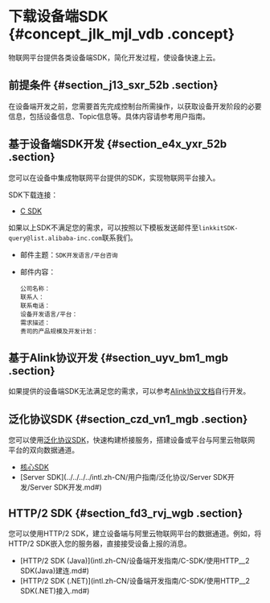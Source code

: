 # 下载设备端SDK {#concept_jlk_mjl_vdb .concept}

物联网平台提供各类设备端SDK，简化开发过程，使设备快速上云。

## 前提条件 {#section_j13_sxr_52b .section}

在设备端开发之前，您需要首先完成控制台所需操作，以获取设备开发阶段的必要信息，包括设备信息、Topic信息等。具体内容请参考用户指南。

## 基于设备端SDK开发 {#section_e4x_yxr_52b .section}

您可以在设备中集成物联网平台提供的SDK，实现物联网平台接入。

SDK下载连接：

-   [C SDK](https://www.alibabacloud.com/help/doc-detail/96623.htm)

如果以上SDK不满足您的需求，可以按照以下模板发送邮件至`linkkitSDK-query@list.alibaba-inc.com`联系我们。

-   邮件主题：`SDK开发语言/平台咨询`
-   邮件内容：

    ``` {#codeblock_mue_9kq_goo}
    公司名称：
    联系人：
    联系电话：
    设备开发语言/平台：
    需求描述：
    贵司的产品规模及开发计划：
    ```


## 基于Alink协议开发 {#section_uyv_bm1_mgb .section}

如果提供的设备端SDK无法满足您的需求，可以参考[Alink协议文档](intl.zh-CN/设备端开发指南/基于Alink协议开发/Alink协议.md#)自行开发。

## 泛化协议SDK {#section_czd_vn1_mgb .section}

您可以使用[泛化协议SDK](../../../../intl.zh-CN/用户指南/泛化协议/概览.md#)，快速构建桥接服务，搭建设备或平台与阿里云物联网平台的双向数据通道。

-   [核心SDK](../../../../intl.zh-CN/用户指南/泛化协议/核心SDK开发.md#)
-   [Server SDK](../../../../intl.zh-CN/用户指南/泛化协议/Server SDK开发/Server SDK开发.md#)

## HTTP/2 SDK {#section_fd3_rvj_wgb .section}

您可以使用HTTP/2 SDK，建立设备端与阿里云物联网平台的数据通道。例如，将HTTP/2 SDK嵌入您的服务器，直接接受设备上报的消息。

-   [HTTP/2 SDK \(Java\)](intl.zh-CN/设备端开发指南/C-SDK/使用HTTP__2 SDK(Java)建连.md#)
-   [HTTP/2 SDK \(.NET\)](intl.zh-CN/设备端开发指南/C-SDK/使用HTTP__2 SDK(.NET)接入.md#)


